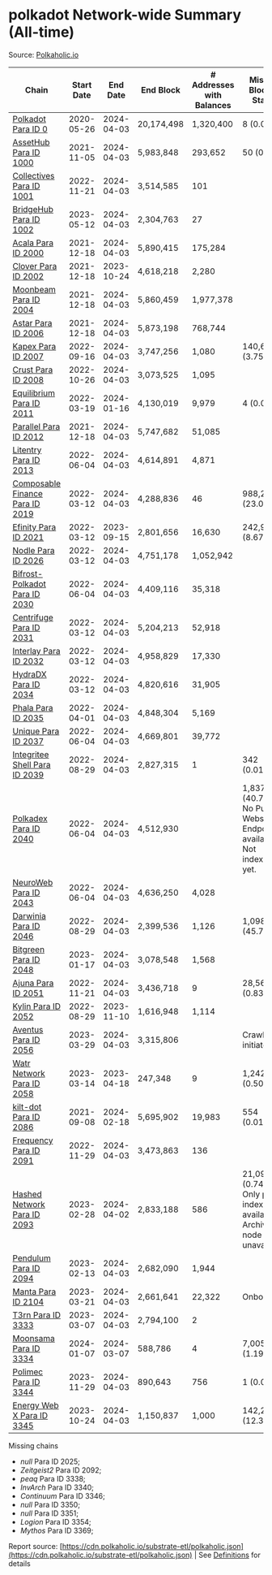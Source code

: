 # polkadot Network-wide Summary (All-time)

Source: [Polkaholic.io](https://polkaholic.io)


| Chain            | Start Date | End Date | End Block | # Addresses with Balances | Missing Blocks / Status |
| ---------------- | ---------- | ---------| --------- | ------------------------- | ----------------------- |
| [Polkadot Para ID 0](/polkadot/0-polkadot) | 2020-05-26 | 2024-04-03 | 20,174,498 |  1,320,400 | 8 (0.00%)  |
| [AssetHub Para ID 1000](/polkadot/1000-assethub) | 2021-11-05 | 2024-04-03 | 5,983,848 |  293,652 | 50 (0.00%)  |
| [Collectives Para ID 1001](/polkadot/1001-collectives) | 2022-11-21 | 2024-04-03 | 3,514,585 |  101 |    |
| [BridgeHub Para ID 1002](/polkadot/1002-bridgehub) | 2023-05-12 | 2024-04-03 | 2,304,763 |  27 |    |
| [Acala Para ID 2000](/polkadot/2000-acala) | 2021-12-18 | 2024-04-03 | 5,890,415 |  175,284 |    |
| [Clover Para ID 2002](/polkadot/2002-clover) | 2021-12-18 | 2023-10-24 | 4,618,218 |  2,280 |    |
| [Moonbeam Para ID 2004](/polkadot/2004-moonbeam) | 2021-12-18 | 2024-04-03 | 5,860,459 |  1,977,378 |    |
| [Astar Para ID 2006](/polkadot/2006-astar) | 2021-12-18 | 2024-04-03 | 5,873,198 |  768,744 |    |
| [Kapex Para ID 2007](/polkadot/2007-kapex) | 2022-09-16 | 2024-04-03 | 3,747,256 |  1,080 | 140,668 (3.75%)  |
| [Crust Para ID 2008](/polkadot/2008-crust) | 2022-10-26 | 2024-04-03 | 3,073,525 |  1,095 |    |
| [Equilibrium Para ID 2011](/polkadot/2011-equilibrium) | 2022-03-19 | 2024-01-16 | 4,130,019 |  9,979 | 4 (0.00%)  |
| [Parallel Para ID 2012](/polkadot/2012-parallel) | 2021-12-18 | 2024-04-03 | 5,747,682 |  51,085 |    |
| [Litentry Para ID 2013](/polkadot/2013-litentry) | 2022-06-04 | 2024-04-03 | 4,614,891 |  4,871 |    |
| [Composable Finance Para ID 2019](/polkadot/2019-composable) | 2022-03-12 | 2024-04-03 | 4,288,836 |  46 | 988,228 (23.04%)  |
| [Efinity Para ID 2021](/polkadot/2021-efinity) | 2022-03-12 | 2023-09-15 | 2,801,656 |  16,630 | 242,949 (8.67%)  |
| [Nodle Para ID 2026](/polkadot/2026-nodle) | 2022-03-12 | 2024-04-03 | 4,751,178 |  1,052,942 |    |
| [Bifrost-Polkadot Para ID 2030](/polkadot/2030-bifrost) | 2022-06-04 | 2024-04-03 | 4,409,116 |  35,318 |    |
| [Centrifuge Para ID 2031](/polkadot/2031-centrifuge) | 2022-03-12 | 2024-04-03 | 5,204,213 |  52,918 |    |
| [Interlay Para ID 2032](/polkadot/2032-interlay) | 2022-03-12 | 2024-04-03 | 4,958,829 |  17,330 |    |
| [HydraDX Para ID 2034](/polkadot/2034-hydradx) | 2022-03-12 | 2024-04-03 | 4,820,616 |  31,905 |    |
| [Phala Para ID 2035](/polkadot/2035-phala) | 2022-04-01 | 2024-04-03 | 4,848,304 |  5,169 |    |
| [Unique Para ID 2037](/polkadot/2037-unique) | 2022-06-04 | 2024-04-03 | 4,669,801 |  39,772 |    |
| [Integritee Shell Para ID 2039](/polkadot/2039-integritee) | 2022-08-29 | 2024-04-03 | 2,827,315 |  1 | 342 (0.01%)  |
| [Polkadex Para ID 2040](/polkadot/2040-polkadex) | 2022-06-04 | 2024-04-03 | 4,512,930 |   | 1,837,143 (40.71%) No Public Websocket Endpoint available: Not indexing yet. |
| [NeuroWeb Para ID 2043](/polkadot/2043-neuroweb) | 2022-06-04 | 2024-04-03 | 4,636,250 |  4,028 |    |
| [Darwinia Para ID 2046](/polkadot/2046-darwinia) | 2022-08-29 | 2024-04-03 | 2,399,536 |  1,126 | 1,098,047 (45.76%)  |
| [Bitgreen Para ID 2048](/polkadot/2048-bitgreen) | 2023-01-17 | 2024-04-03 | 3,078,548 |  1,568 |    |
| [Ajuna Para ID 2051](/polkadot/2051-ajuna) | 2022-11-21 | 2024-04-03 | 3,436,718 |  9 | 28,565 (0.83%)  |
| [Kylin Para ID 2052](/polkadot/2052-kylin) | 2022-08-29 | 2023-11-10 | 1,616,948 |  1,114 |    |
| [Aventus Para ID 2056](/polkadot/2056-aventus) | 2023-03-29 | 2024-04-03 | 3,315,806 |   |   Crawling initiated |
| [Watr Network Para ID 2058](/polkadot/2058-watr) | 2023-03-14 | 2023-04-18 | 247,348 |  9 | 1,242 (0.50%)  |
| [kilt-dot Para ID 2086](/polkadot/2086-kilt) | 2021-09-08 | 2024-02-18 | 5,695,902 |  19,983 | 554 (0.01%)  |
| [Frequency Para ID 2091](/polkadot/2091-frequency) | 2022-11-29 | 2024-04-03 | 3,473,863 |  136 |    |
| [Hashed Network Para ID 2093](/polkadot/2093-hashed) | 2023-02-28 | 2024-04-02 | 2,833,188 |  586 | 21,096 (0.74%) Only partial index available: Archive node unavailable |
| [Pendulum Para ID 2094](/polkadot/2094-pendulum) | 2023-02-13 | 2024-04-03 | 2,682,090 |  1,944 |    |
| [Manta Para ID 2104](/polkadot/2104-manta) | 2023-03-21 | 2024-04-03 | 2,661,641 |  22,322 |   Onboarding |
| [T3rn Para ID 3333](/polkadot/3333-t3rn) | 2023-03-07 | 2024-04-03 | 2,794,100 |  2 |    |
| [Moonsama Para ID 3334](/polkadot/3334-moonsama) | 2024-01-07 | 2024-03-07 | 588,786 |  4 | 7,005 (1.19%)  |
| [Polimec Para ID 3344](/polkadot/3344-polimec) | 2023-11-29 | 2024-04-03 | 890,643 |  756 | 1 (0.00%)  |
| [Energy Web X Para ID 3345](/polkadot/3345-energywebx) | 2023-10-24 | 2024-04-03 | 1,150,837 |  1,000 | 142,272 (12.36%)  |

Missing chains


* *null* Para ID 2025; 
* *Zeitgeist2* Para ID 2092; 
* *peaq* Para ID 3338; 
* *InvArch* Para ID 3340; 
* *Continuum* Para ID 3346; 
* *null* Para ID 3350; 
* *null* Para ID 3351; 
* *Logion* Para ID 3354; 
* *Mythos* Para ID 3369; 

Report source: [https://cdn.polkaholic.io/substrate-etl/polkaholic.json](https://cdn.polkaholic.io/substrate-etl/polkaholic.json) | See [Definitions](/DEFINITIONS.md) for details
